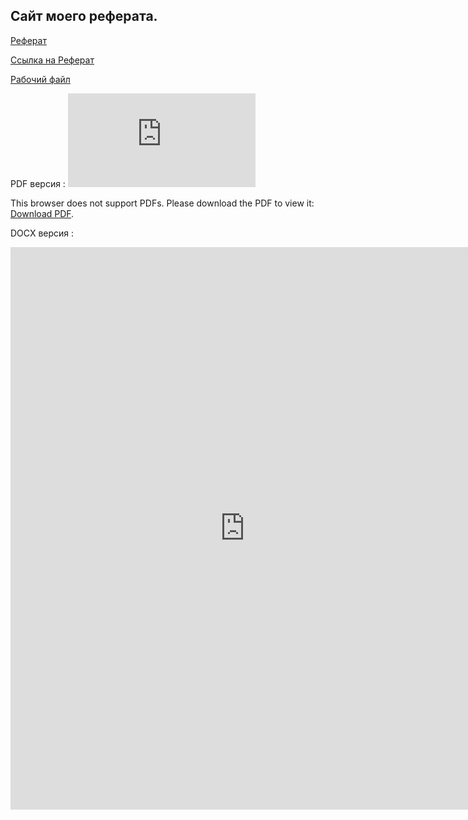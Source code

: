 ## Сайт моего реферата.
 [Реферат](Report.md/)
 
 [Cсылка на Реферат](Report.dox)
 
[Рабочий файл](https://github.com/Kiselev-Il/Kiselev-report/tree/main/docs)

PDF версия :
<object data="https://kiselev-il.github.io/Kiselev-report/Report.pdf" type="application/pdf" width="750px" height="900px">
    <embed src="https://kiselev-il.github.io/Kiselev-report/Report.pdf">
        <p>This browser does not support PDFs. Please download the PDF to view it: <a href="https://kiselev-il.github.io/Kiselev-report/Report.pdf">Download PDF</a>.</p>
    </embed>
</object>

DOCX версия :
<iframe src='https://view.officeapps.live.com/op/embed.aspx?src=https://kiselev-il.github.io/Kiselev-report/Report.docx' width='750px' height='900px' frameborder='0'>This is an embedded <a target='_blank' href='http://office.com'>Microsoft Office</a> document, powered by <a target='_blank' href='http://office.com/webapps'>Office Online</a>.</iframe>
